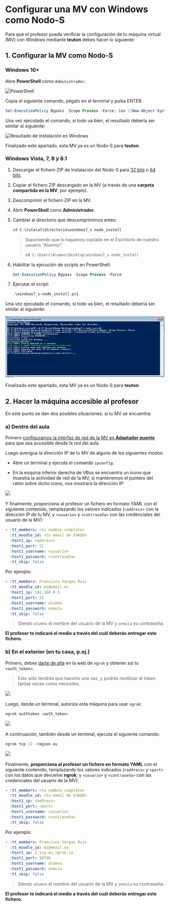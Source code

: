 # Configurar una MV con Windows como Nodo-S

Para que el profesor pueda verificar la configuración de tu máquina virtual (MV) con Windows mediante **teuton** debes hacer lo siguiente:

## 1. Configurar la MV como Nodo-S

### Windows 10+

Abre **PowerShell** como `Administrador`.

![PowerShell](windows-powershell.png)

Copia el siguiente comando, pégalo en el terminal y pulsa ENTER.

```powershell
Set-ExecutionPolicy Bypass -Scope Process -Force; iex ((New-Object System.Net.WebClient).DownloadString('https://raw.githubusercontent.com/asir-idp/asir-idp.github.io/master/teuton/nodo-s/windows/windows_s-node_install.ps1'))
```

Una vez ejecutado el comando, si todo va bien, el resultado debería ser similar al siguiente:

![Resultado de instalación en Windows](windows-installation-result.png)

Finalizado este apartado, esta MV ya es un Nodo-S para **teuton**.

### Windows Vista, 7, 8 y 8.1

1. Descargar el fichero ZIP de instalación del Nodo-S para [32 bits](https://github.com/asir-idp/asir-idp.github.io/releases/download/w7-snode-install/windows7_s-node_install_32bits.zip) o [64 bits](https://github.com/asir-idp/asir-idp.github.io/releases/download/w7-snode-install/windows7_s-node_install_64bits.zip).

2. Copiar el fichero ZIP descargado en la MV (a través de una **carpeta compartida en la MV**, por ejemplo).

3. Descomprimir el fichero ZIP en la MV.

4. Abrir **PowerShell** como **Administrador**.

5. Cambiar al directorio que descomprimimos antes: 

    ```powershell
    cd C:\ruta\al\directorio\windows7_s-node_install
    ```

      > Suponiendo que lo hayamos copiado en el Escritorio de nuestro usuario "Alumno":
      >
      > ````powershell
      > cd C:\Users\Alumno\Desktop\windows7_s-node_install
      > ````

6. Habilitar la ejecución de scripts en PowerShell: 
    ```powershell
    Set-ExecutionPolicy Bypass -Scope Process -Force
    ```

7. Ejecutar el script:

    ```powershell
    .\windows7_s-node_install.ps1
    ```

Una vez ejecutado el comando, si todo va bien, el resultado debería ser similar al siguiente:

![image-20211028124827509](windows7-installation-result.png)

Finalizado este apartado, esta MV ya es un Nodo-S para **teuton**.

## 2. Hacer la máquina accesible al profesor

En este punto se dan dos posibles situaciones: si tu MV se encuentra:

### a) Dentro del aula

Primero [configuramos la interfaz de red de la MV en **Adaptador puente**](../../../virtualizacion/virtualbox/configurar-red-en-adaptador-puente) para que sea accesible desde la red del aula.

Luego averigua la dirección IP de tu MV de alguno de los siguientes modos:

- Abre un terminal y ejecuta el comando `ipconfig`.

- En la esquina inferior derecha de VBox se encuentra un icono que muestra la actividad de red de la MV, si mantenemos el puntero del ratón sobre dicho icono, nos mostrará la dirección IP:

![](vbox-ip.png)

Y finalmente, proporciona al profesor un fichero en formato YAML con el siguiente contenido, remplazando los valores indicados (`<address>` con la dirección IP de tu MV, y `<usuario>` y `<contraseña>` con las credenciales del usuario de la MV):

```yaml
- :tt_members: <tu nombre completo>
  :tt_moodle_id: <tu email de EVAGD>
  :host1_ip: <address>
  :host1_port: 22
  :host1_username: <usuario>
  :host1_password: <contraseña>  
  :tt_skip: false
```

Por ejemplo:

```yaml
- :tt_members: Francisco Vargas Ruiz
  :tt_moodle_id: mi@email.es
  :host1_ip: 192.168.0.5
  :host1_port: 22
  :host1_username: alumno
  :host1_password: onmula
  :tt_skip: false
```

> Siendo `alumno` el nombre del usuario de la MV y `onmula` su contraseña.

**El profesor te indicará el medio a través del  cuál deberás entregar este fichero.**

### b) En el exterior (en tu casa, p.ej.)

Primero, debes [darte de alta](https://dashboard.ngrok.com/signup) en la web de `ngrok` y obtener así tu `<auth_token>`. 

> Esto sólo tendrás que hacerlo una vez, y podrás reutilizar el token tantas veces como necesites.

![](authtoken.png)

Luego, desde un terminal, autoriza esta máquina para usar `ngrok`:

```powershell
ngrok authtoken <auth_token>
```

![](ngrok-authtoken.png)

A continuación, también desde un terminal, ejecuta el siguiente comando:

```powershell
ngrok tcp 22 -region eu
```

![](ngrok.png)

Finalmente, **proporciona al profesor un fichero en formato YAML** con el siguiente contenido, remplazando los valores indicados (`<address>` y  `<port>` con los datos que devuelve **ngrok**; y `<usuario>` y `<contraseña>` con las credenciales del usuario de la MV):

```yaml
- :tt_members: <tu nombre completo>
  :tt_moodle_id: <tu email de EVAGD>
  :host1_ip: <address>
  :host1_port: <port>
  :host1_username: <usuario>
  :host1_password: <contraseña>  
  :tt_skip: false
```

Por ejemplo:

```yaml
- :tt_members: Francisco Vargas Ruiz
  :tt_moodle_id: mi@email.es
  :host1_ip: 2.tcp.eu.ngrok.io
  :host1_port: 10746
  :host1_username: alumno
  :host1_password: onmula
  :tt_skip: false
```

> Siendo `alumno` el nombre del usuario de la MV y `onmula` su contraseña.

**El profesor te indicará el medio a través del cuál deberás entregar este fichero.**